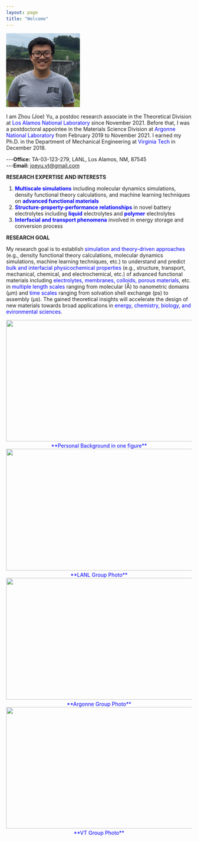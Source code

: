 ```yaml
---
layout: page
title: "Welcome"
---
```


<img src="./assets/headshot.JPG" width="200" height="200">  

I am Zhou (Joe) Yu, a postdoc research associate in the Theoretical Division at <span style="color:blue">Los Alamos National Laboratory</span> since November 2021. Before that, I was a postdoctoral appointee in the Materials Science Division at <span style="color:blue">Argonne National Laboratory</span> from February 2019 to November 2021. I earned my Ph.D. in the Department of Mechanical Engineering at <span style="color:blue">Virginia Tech</span> in December 2018.

---**Office:** TA-03-123-279, LANL, Los Alamos, NM, 87545      
---**Email:** joeyu.vt@gmail.com

**RESEARCH EXPERTISE AND INTERESTS**
1. <span style="color:blue">**Multiscale simulations**</span> including molecular dynamics simulations, density functional theory calculations, and machine learning techniques on <span style="color:blue">**advanced functional materials**</span>
2. <span style="color:blue">**Structure-property-performance relationships**</span> in novel battery electrolytes including <span style="color:blue">**liquid**</span> electrolytes and <span style="color:blue">**polymer**</span> electrolytes
3. <span style="color:blue">**Interfacial and transport phenomena**</span> involved in energy storage and conversion process 


**RESEARCH GOAL**

My research goal is to establish <span style="color:blue">simulation and theory-driven approaches</span> (e.g., density functional theory calculations, molecular dynamics simulations, machine learning techniques, etc.) to understand and predict <span style="color:blue">bulk and interfacial physicochemical properties</span> (e.g., structure, transport, mechanical, chemical, and electrochemical, etc.) of advanced functional materials including <span style="color:blue">electrolytes, membranes, colloids, porous materials</span>, etc. in <span style="color:blue">multiple length scales</span> ranging from molecular (Å) to nanometric domains (μm) and <span style="color:blue">time scales</span> ranging from solvation shell exchange (ps) to assembly (μs). The gained theoretical insights will accelerate the design of new materials towards broad applications in <span style="color:blue">energy, chemistry, biology, and evironmental sciences</span>.


<center>
    <img src="https://zhou-joe-yu.github.io/assets/background.png" width="650" height="329">
</center>

<center>
    <span style="color:blue">**Personal Background in one figure**</span>
</center>

<center>
    <img src="https://zhou-joe-yu.github.io/assets/LANL_group.jpg" width="650" height="330">
</center>

<center>
    <span style="color:blue">**LANL Group Photo**</span>
</center>

<center>
    <img src="https://zhou-joe-yu.github.io/assets/Argonne_group.JPG" width="650" height="330">
</center> 

<center>
    <span style="color:blue">**Argonne Group Photo**</span>
</center>

<center>
    <img src="https://zhou-joe-yu.github.io/assets/VT_group.JPG" width="650" height="329">
</center>

<center>
    <span style="color:blue">**VT Group Photo**</span>
</center>
